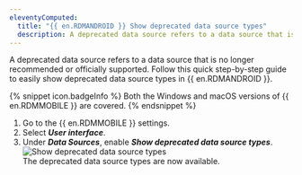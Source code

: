 ```yaml
---
eleventyComputed:
  title: "{{ en.RDMANDROID }} Show deprecated data source types"
  description: A deprecated data source refers to a data source that is no longer recommended or officially supported.
---
```

A deprecated data source refers to a data source that is no longer recommended or officially supported. Follow this quick step-by-step guide to easily show deprecated data source types in {{ en.RDMANDROID }}.

{% snippet icon.badgeInfo %}
Both the Windows and macOS versions of {{ en.RDMMOBILE }} are covered.
{% endsnippet %}  

1. Go to the {{ en.RDMMOBILE }} settings. 
1. Select ***User interface***.
1. Under ***Data Sources***, enable ***Show deprecated data source types***.
![Show deprecated data source types](https://webdevolutions.blob.core.windows.net/docs/en/kb/KB6091.png)  
The deprecated data source types are now available.

